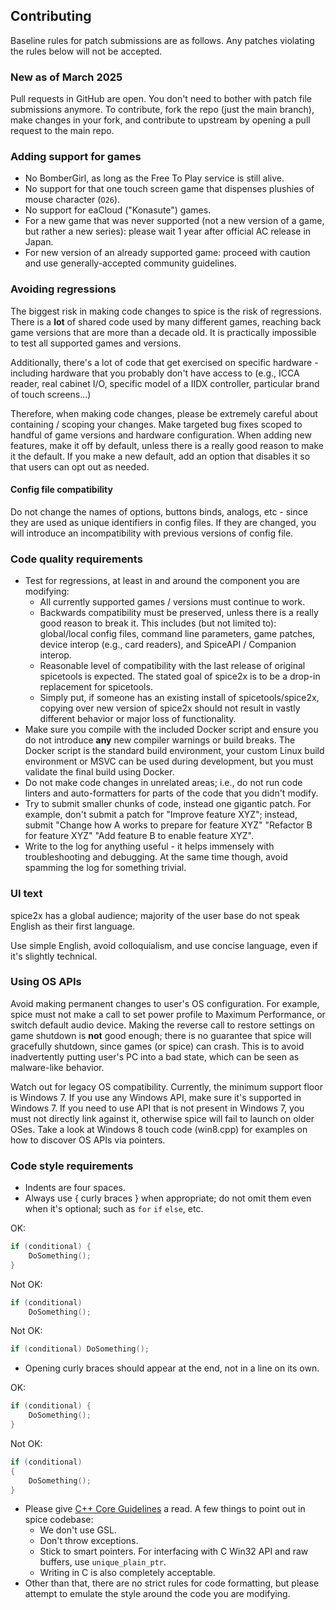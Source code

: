 ## Contributing
Baseline rules for patch submissions are as follows. Any patches violating the rules below will not be accepted.

### New as of March 2025
Pull requests in GitHub are open. You don't need to bother with patch file submissions anymore. To contribute, fork the repo (just the main branch), make changes in your fork, and contribute to upstream by opening a pull request to the main repo.

### Adding support for games

* No BomberGirl, as long as the Free To Play service is still alive.
* No support for that one touch screen game that dispenses plushies of mouse character (`O26`).
* No support for eaCloud ("Konasute") games.
* For a new game that was never supported (not a new version of a game, but rather a new series): please wait 1 year after official AC release in Japan.
* For new version of an already supported game: proceed with caution and use generally-accepted community guidelines.

### Avoiding regressions

The biggest risk in making code changes to spice is the risk of regressions. There is a **lot** of shared code used by many different games, reaching back game versions that are more than a decade old. It is practically impossible to test all supported games and versions.

Additionally, there's a lot of code that get exercised on specific hardware - including hardware that you probably don't have access to (e.g., ICCA reader, real cabinet I/O, specific model of a IIDX controller, particular brand of touch screens...)

Therefore, when making code changes, please be extremely careful about containing / scoping your changes. Make targeted bug fixes scoped to handful of game versions and hardware configuration. When adding new features, make it off by default, unless there is a really good reason to make it the default. If you make a new default, add an option that disables it so that users can opt out as needed.

#### Config file compatibility

Do not change the names of options, buttons binds, analogs, etc - since they are used as unique identifiers in config files. If they are changed, you will introduce an incompatibility with previous versions of config file.

### Code quality requirements

* Test for regressions, at least in and around the component you are modifying:
  * All currently supported games / versions must continue to work.
  * Backwards compatibility must be preserved, unless there is a really good reason to break it. This includes (but not limited to): global/local config files, command line parameters, game patches, device interop (e.g., card readers), and SpiceAPI / Companion interop.
  * Reasonable level of compatibility with the last release of original spicetools is expected. The stated goal of spice2x is to be a drop-in replacement for spicetools.
  * Simply put, if someone has an existing install of spicetools/spice2x, copying over new version of spice2x should not result in vastly different behavior or major loss of functionality.
* Make sure you compile with the included Docker script and ensure you do not introduce **any** new compiler warnings or build breaks. The Docker script is the standard build environment, your custom Linux build environment or MSVC can be used during development, but you must validate the final build using Docker.
* Do not make code changes in unrelated areas; i.e., do not run code linters and auto-formatters for parts of the code that you didn't modify.
* Try to submit smaller chunks of code, instead one gigantic patch. For example, don't submit a patch for "Improve feature XYZ"; instead, submit "Change how A works to prepare for feature XYZ" "Refactor B for feature XYZ" "Add feature B to enable feature XYZ".
* Write to the log for anything useful - it helps immensely with troubleshooting and debugging. At the same time though, avoid spamming the log for something trivial.

### UI text
spice2x has a global audience; majority of the user base do not speak English as their first language.

Use simple English, avoid colloquialism, and use concise language, even if it's slightly technical.

### Using OS APIs

Avoid making permanent changes to user's OS configuration. For example, spice must not make a call to set power profile to Maximum Performance, or switch default audio device. Making the reverse call to restore settings on game shutdown is **not** good enough; there is no guarantee that spice will gracefully shutdown, since games (or spice) can crash. This is to avoid inadvertently putting user's PC into a bad state, which can be seen as malware-like behavior.

Watch out for legacy OS compatibility. Currently, the minimum support floor is Windows 7. If you use any Windows API, make sure it's supported in Windows 7. If you need to use API that is not present in Windows 7, you must not directly link against it, otherwise spice will fail to launch on older OSes. Take a look at Windows 8 touch code (win8.cpp) for examples on how to discover OS APIs via pointers.

### Code style requirements
* Indents are four spaces.
* Always use \{ curly braces \} when appropriate; do not omit them even when it's optional; such as `for` `if` `else`, etc.

OK:
```c
if (conditional) {
    DoSomething();
}
```

Not OK:
```c
if (conditional)
    DoSomething();
```

Not OK:
```c
if (conditional) DoSomething();
```

* Opening curly braces should appear at the end, not in a line on its own.

OK:
```c
if (conditional) {
    DoSomething();
}
```

Not OK:
```c
if (conditional)
{
    DoSomething();
}
```

* Please give [C++ Core Guidelines](https://isocpp.github.io/CppCoreGuidelines/CppCoreGuidelines) a read. A few things to point out in spice codebase:
  * We don't use GSL.
  * Don't throw exceptions.
  * Stick to smart pointers. For interfacing with C Win32 API and raw buffers, use `unique_plain_ptr`.
  * Writing in C is also completely acceptable.
* Other than that, there are no strict rules for code formatting, but please attempt to emulate the style around the code you are modifying.
